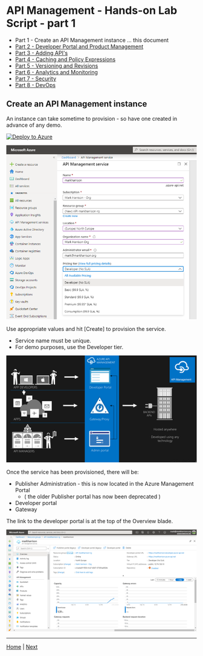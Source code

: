 # API Management - Hands-on Lab Script - part 1

- Part 1 - Create an API Management instance ... this document
- [Part 2 - Developer Portal and Product Management](apimanagement-2.md)
- [Part 3 - Adding API's](apimanagement-3.md)
- [Part 4 - Caching and Policy Expressions](apimanagement-4.md)
- [Part 5 - Versioning and Revisions](apimanagement-5.md)
- [Part 6 - Analytics and Monitoring](apimanagement-6.md)
- [Part 7 - Security](apimanagement-7.md)
- [Part 8 - DevOps](apimanagement-8.md)


## Create an API Management instance

An instance can take sometime to provision - so have one created in advance of any demo.

[![Deploy to Azure](https://azuredeploy.net/deploybutton.png)](https://portal.azure.com/#create/Microsoft.ApiManagement)

![](Images/APIMDeployBlade.png)

Use appropriate values and hit [Create] to provision the service.

- Service name must be unique.
- For demo purposes, use the Developer tier.

![API Management](Images/APIManagement.png)

Once the service has been provisioned, there will be:

- Publisher Administration - this is now located in the Azure Management Portal
  - ( the older Publisher portal has now been deprecated )
- Developer portal
- Gateway

The link to the developer portal is at the top of the Overview blade.

![](Images/APIMOverviewBlade.png)

---
[Home](README.md) | [Next](apimanagement-2.md)
